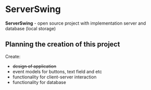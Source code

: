 # ServerSwing
<b>ServerSwing</b> - open source project with implementation server and database (local storage) 

## Planning the creation of this project
Create:

- ~~design of application~~
- event models for buttons, text field and etc
- functionality for client-server interaction
- functionality for database
